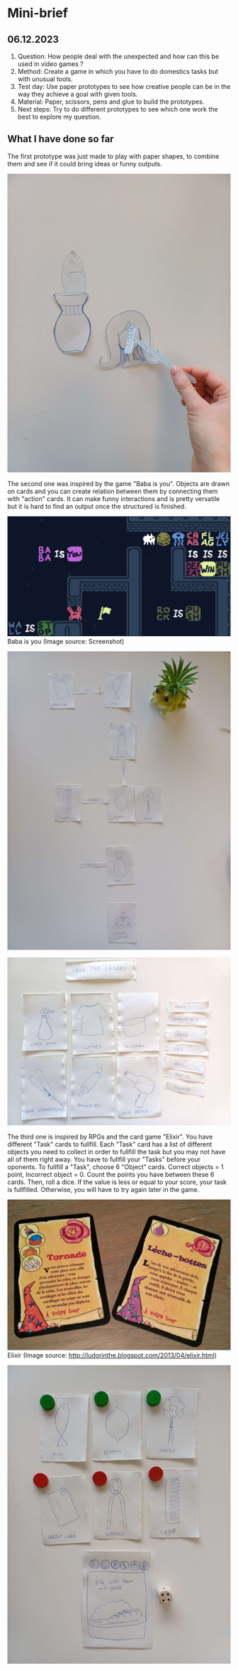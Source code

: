 # Mini-brief

## 06.12.2023

1. Question: How people deal with the unexpected and how can this be used in video games ?
2. Method: Create a game in which you have to do domestics tasks but with unusual tools.
3. Test day: Use paper prototypes to see how creative people can be in the way they achieve a goal with given tools.
4. Material: Paper, scissors, pens and glue to build the prototypes.
5. Next steps: Try to do different prototypes to see which one work the best to explore my question.

## What I have done so far

The first prototype was just made to play with paper shapes, to combine them and see if it could bring ideas or funny outputs.

![](images/20231206/proto_papershapes.jpg)

The second one was inspired by the game "Baba is you". Objects are drawn on cards and you can create relation between them by connecting them with "action" cards. It can make funny interactions and is pretty versatile but it is hard to find an output once the structured is finished.

![](images/20231206/babaisyou.png)
Baba is you (Image source: Screenshot)

![](images/20231206/proto_structure.jpg)

![](images/20231206/proto_structure2.jpg)

The third one is inspired by RPGs and the card game "Elixir". You have different "Task" cards to fullfill. Each "Task" card has a list of different objects you need to collect in order to fullfill the task but you may not have all of them right away. You have to fullfill your "Tasks" before your oponents. To fullfill a "Task", choose 6 "Object" cards. Correct objects = 1 point, Incorrect object = 0. Count the points you have between these 6 cards. Then, roll a dice. If the value is less or equal to your score, your task is fullfilled. Otherwise, you will have to try again later in the game.

![](images/20231206/elixir.jpeg)
Elixir (Image source: http://ludorinthe.blogspot.com/2013/04/elixir.html)

![](images/20231206/proto_jdrelixir.jpg)
